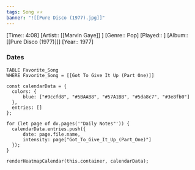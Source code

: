 ```yaml
---
tags: Song ⭐⭐ 
banner: "![[Pure Disco (1977).jpg]]"
---
```

[Time:: 4:08]
[Artist:: [[Marvin Gaye]] ]
[Genre:: Pop]
[Played:: ]
[Album:: [[Pure Disco (1977)]]]
[Year:: 1977]
### Dates
````dataview
TABLE Favorite_Song
WHERE Favorite_Song = [[Got To Give It Up (Part One)]]
````
  ```dataviewjs
const calendarData = { 
	colors: { 
		blue: ["#9ccfd8", "#5BAAB8", "#57A1BB", "#5da8c7", "#3e8fb0"] 
	}, 
	entries: [] 
}; 

for (let page of dv.pages('"Daily Notes"')) { 
	calendarData.entries.push({ 
		date: page.file.name, 
		intensity: page["Got_To_Give_It_Up_(Part_One)"]
	}); 
} 

renderHeatmapCalendar(this.container, calendarData);
```
